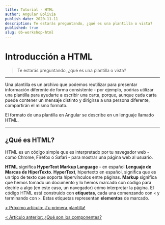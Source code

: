 ```yaml
---
title: Tutorial - HTML
author: Angular Bolivia
publish date: 2020-11-11
description: Te estarás preguntando, ¿qué es una plantilla o vista?
published: true
slug: 05-workshop-html
---
```


# Introducción a HTML

> Te estarás preguntando, ¿qué es una plantilla o vista?

---

Una plantilla es un archivo que podemos reutilizar para presentar información diferente de forma consistente - por ejemplo, podrías utilizar una plantilla para ayudarte a escribir una carta, porque, aunque cada carta puede contener un mensaje distinto y dirigirse a una persona diferente, compartirán el mismo formato.

El formato de una plantilla en Angular se describe en un lenguaje llamado HTML.

---

## ¿Qué es HTML?

HTML es un código simple que es interpretado por tu navegador web - como Chrome, Firefox o Safari - para mostrar una página web al usuario.

**HTML** significa **HyperText Markup Language** - en español **Lenguaje de Marcas de HiperTexto**. **HyperText**, hipertexto en español, significa que es un tipo de texto que soporta hipervínculos entre páginas. **Markup** significa que hemos tomado un documento y lo hemos marcado con código para decirle a algo (en este caso, un navegador) cómo interpretar la página. El código HTML está construido con **etiquetas**, cada una comenzando con `<` y terminando con `>`. Estas etiquetas representan **elementos** de marcado.

[> Próximo artículo: ¡Tu primera plantilla!](/tutorial/06-workshop-template)

[< Artículo anterior: ¿Qué son los componentes?](/tutorial/04-workshop-components)
